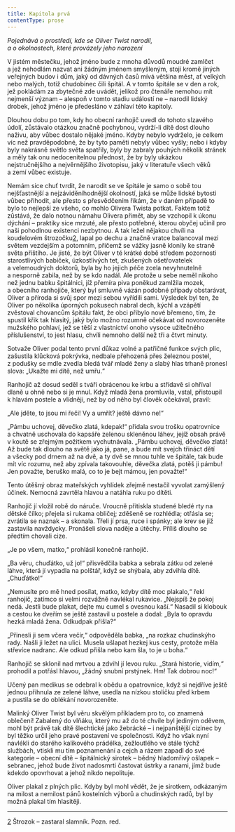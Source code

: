 ```yaml
---
title: Kapitola prvá
contentType: prose
---
```


_Pojednává o prostředí, kde se Oliver Twist narodil,  
a o okolnostech, které provázely jeho narození_

  

V jistém městečku, jehož jméno bude z mnoha důvodů moudré zamlčet a jež nehodlám nazvat ani žádným jménem smyšleným, stojí kromě jiných veřejných budov i dům, jaký od dávných časů mívá většina měst, ať velkých nebo malých, totiž chudobinec čili špitál. A v tomto špitále se v den a rok, jež pokládám za zbytečné zde uvádět, jelikož pro čtenáře nemohou mít nejmenší význam – alespoň v tomto stadiu událostí ne – narodil lidský drobek, jehož jméno je předesláno v záhlaví této kapitoly.

Dlouhou dobu po tom, kdy ho obecní ranhojič uvedl do tohoto slzavého údolí, zůstávalo otázkou značně pochybnou, vydrží-li dítě dost dlouho naživu, aby vůbec dostalo nějaké jméno. Kdyby nebylo vydrželo, je celkem víc než pravděpodobné, že by tyto paměti nebyly vůbec vyšly; nebo i kdyby byly nakrásně světlo světa spatřily, byly by zabraly pouhých několik stránek a měly tak onu nedocenitelnou přednost, že by byly ukázkou nejstručnějšího a nejvěrnějšího životopisu, jaký v literatuře všech věků a zemí vůbec existuje.

Nemám sice chuť tvrdit, že narodit se ve špitále je samo o sobě tou nejšťastnější a nejzáviděníhodnější okolností, jaká se může lidské bytosti vůbec přihodit, ale přesto s přesvědčením říkám, že v daném případě to bylo to nejlepší ze všeho, co mohlo Olivera Twista potkat. Faktem totiž zůstává, že dalo notnou námahu Olivera přimět, aby se vzchopil k úkonu dýchání – praktiky sice mrzuté, ale přesto potřebné, kterou obyčej učinil pro naši pohodlnou existenci nezbytnou. A tak ležel nějakou chvíli na koudelovém štrozočku[2](./resources/undefined), lapal po dechu a značně vratce balancoval mezi světem vezdejším a potomním, přičemž se vážky jasně klonily ke straně světa příštího. Je jisté, že být Oliver v té krátké době středem pozornosti starostlivých babiček, úzkostlivých tet, zkušených ošetřovatelek a velemoudrých doktorů, byla by ho jejich péče zcela nevyhnutelně a nesporně zabila, než by se kdo nadál. Ale protože u sebe neměl nikoho než jednu babku špitálnici, jíž přemíra piva poněkud zamlžila mozek, a obecního ranhojiče, který byl smluvně vázán podobné případy obstarávat, Oliver a příroda si svůj spor mezi sebou vyřídili sami. Výsledek byl ten, že Oliver po několika úporných pokusech nabral dech, kýchl a vzápětí zvěstoval chovancům špitálu fakt, že obci přibylo nové břemeno, tím, že spustil křik tak hlasitý, jaký bylo možno rozumně očekávat od novorozeněte mužského pohlaví, jež se těší z vlastnictví onoho vysoce užitečného příslušenství, to jest hlasu, chvíli nemnoho delší než tři a čtvrt minuty.

Sotvaže Oliver podal tento první důkaz volné a patřičné funkce svých plic, zašustila klůcková pokrývka, nedbale přehozená přes železnou postel, z podušky se mdle zvedla bledá tvář mladé ženy a slabý hlas trhaně pronesl slova: „Ukažte mi dítě, než umřu.“

Ranhojič až dosud seděl s tváří obrácenou ke krbu a střídavě si ohříval dlaně u ohně nebo si je mnul. Když mladá žena promluvila, vstal, přistoupil k hlavám postele a vlídněji, než by od něho byl člověk očekával, pravil:

„Ale jděte, to jsou mi řeči! Vy a umřít? ještě dávno ne!“

„Pámbu uchovej, děvečko zlatá, kdepak!“ přidala svou trošku opatrovnice a chvatně uschovala do kapsáře zelenou skleněnou láhev, jejíž obsah právě v koutě se zřejmým požitkem vychutnávala. „Pámbu uchovej, děvečko zlatá! Až bude tak dlouho na světě jako já, pane, a bude mít svejch třináct dětí a všecky pod drnem až na dvě, a ty dvě se mnou tuhle ve špitále, tak bude mít víc rozumu, než aby zpívala takovouhle, děvečka zlatá, potěš ji pámbu! Jen považte, beruško malá, co to je bejt mámou, jen považte!“

Tento útěšný obraz mateřských vyhlídek zřejmě nestačil vyvolat zamýšlený účinek. Nemocná zavrtěla hlavou a natáhla ruku po dítěti.

Ranhojič jí vložil robě do náruče. Vroucně přitiskla studené bledé rty na dětské čílko; přejela si rukama obličej; zděšeně se rozhlédla; otřásla se; zvrátila se naznak – a skonala. Třeli jí prsa, ruce i spánky; ale krev se již zastavila navždycky. Pronášeli slova naděje a útěchy. Příliš dlouho se předtím chovali cize.

„Je po všem, matko,“ prohlásil konečně ranhojič.

„Ba věru, chuďátko, už jo!“ přisvědčila babka a sebrala zátku od zelené láhve, která jí vypadla na polštář, když se shýbala, aby zdvihla dítě. „Chuďátko!“

„Nemusíte pro mě hned posílat, matko, kdyby dítě moc plakalo,“ řekl ranhojič, zatímco si velmi rozvážně navlékal rukavice. „Nejspíš že pokoj nedá. Jestli bude plakat, dejte mu cumel s ovesnou kaší.“ Nasadil si klobouk a cestou ke dveřím se ještě zastavil u postele a dodal: „Byla to opravdu hezká mladá žena. Odkudpak přišla?“

„Přinesli ji sem včera večír,“ odpověděla babka, „na rozkaz chudinskýho rady. Našli ji ležet na ulici. Musela ušlapat hezkej kus cesty, protože měla střevíce nadranc. Ale odkud přišla nebo kam šla, to je u boha.“

Ranhojič se sklonil nad mrtvou a zdvihl jí levou ruku. „Stará historie, vidím,“ prohodil a potřásl hlavou, „žádný snubní prstýnek. Hm! Tak dobrou noc!“

Učený pan medikus se odebral k obědu a opatrovnice, když si nejdříve ještě jednou přihnula ze zelené láhve, usedla na nízkou stoličku před krbem a pustila se do oblékání novorozeněte.

Malinký Oliver Twist byl věru skvělým příkladem pro to, co znamená oblečení! Zabalený do vlňáku, který mu až do té chvíle byl jediným oděvem, mohl být právě tak dítě šlechtické jako žebrácké – i nejpanštější cizinec by byl těžko určil jeho pravé postavení ve společnosti. Když ho však nyní navlékli do starého kalikového prádélka, zežloutlého ve stále týchž službách, vtiskli mu tím poznamenání a cejch a rázem zapadl do své kategorie – obecní dítě – špitálnický sirotek – bědný hladomřivý ošlapek – sebranec, jehož bude život nadosmrti častovat ústrky a ranami, jímž bude kdekdo opovrhovat a jehož nikdo nepolituje.

Oliver plakal z plných plic. Kdyby byl mohl vědět, že je sirotkem, odkázaným na milost a nemilost pánů kostelních výborů a chudinských radů, byl by možná plakal tím hlasitěji.

* * *

[2](./resources/undefined) Štrozok – zastaral slamník. Pozn. red.
